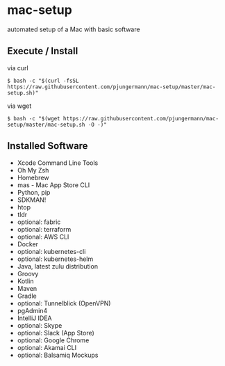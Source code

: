 # mac-setup
automated setup of a Mac with basic software

## Execute / Install
via curl
```
$ bash -c "$(curl -fsSL https://raw.githubusercontent.com/pjungermann/mac-setup/master/mac-setup.sh)"
```

via wget
```
$ bash -c "$(wget https://raw.githubusercontent.com/pjungermann/mac-setup/master/mac-setup.sh -O -)"
```

## Installed Software
* Xcode Command Line Tools
* Oh My Zsh
* Homebrew
* mas - Mac App Store CLI
* Python, pip
* SDKMAN!
* htop
* tldr
* optional: fabric
* optional: terraform
* optional: AWS CLI
* Docker
* optional: kubernetes-cli
* optional: kubernetes-helm
* Java, latest zulu distribution
* Groovy
* Kotlin
* Maven
* Gradle
* optional: Tunnelblick (OpenVPN)
* pgAdmin4
* IntelliJ IDEA
* optional: Skype
* optional: Slack (App Store)
* optional: Google Chrome
* optional: Akamai CLI
* optional: Balsamiq Mockups
